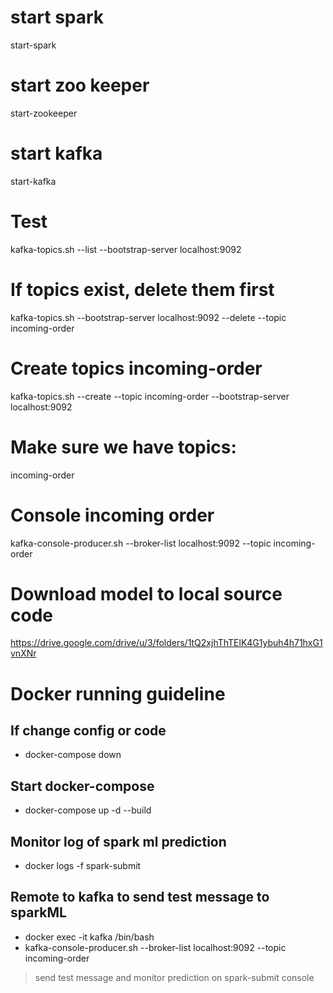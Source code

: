 # start spark
start-spark
# start zoo keeper
start-zookeeper
# start kafka
start-kafka


# Test
kafka-topics.sh --list --bootstrap-server localhost:9092
# If topics exist, delete them first
kafka-topics.sh --bootstrap-server localhost:9092 --delete --topic incoming-order
# Create topics incoming-order
kafka-topics.sh --create --topic incoming-order --bootstrap-server localhost:9092
# Make sure we have topics: 
incoming-order

# Console incoming order
kafka-console-producer.sh --broker-list localhost:9092 --topic incoming-order


# Download model to local source code
https://drive.google.com/drive/u/3/folders/1tQ2xjhThTElK4G1ybuh4h71hxG1vnXNr



# Docker running guideline
## If change config or code
- docker-compose down 

## Start docker-compose
- docker-compose up -d --build
## Monitor log of spark ml prediction
- docker logs -f spark-submit 

## Remote to kafka to send test message to sparkML
- docker exec -it kafka /bin/bash
- kafka-console-producer.sh --broker-list localhost:9092 --topic incoming-order

> send test message and monitor prediction on spark-submit console

